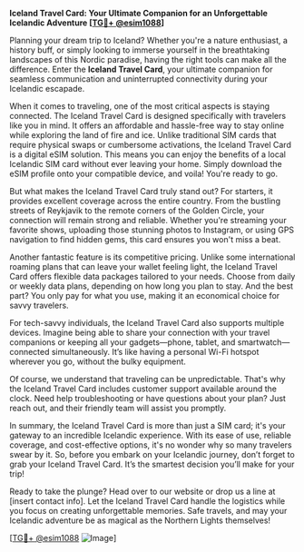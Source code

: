 **Iceland Travel Card: Your Ultimate Companion for an Unforgettable Icelandic Adventure [[TG💪+ @esim1088](https://t.me/s/esim1088)]**

Planning your dream trip to Iceland? Whether you're a nature enthusiast, a history buff, or simply looking to immerse yourself in the breathtaking landscapes of this Nordic paradise, having the right tools can make all the difference. Enter the **Iceland Travel Card**, your ultimate companion for seamless communication and uninterrupted connectivity during your Icelandic escapade.

When it comes to traveling, one of the most critical aspects is staying connected. The Iceland Travel Card is designed specifically with travelers like you in mind. It offers an affordable and hassle-free way to stay online while exploring the land of fire and ice. Unlike traditional SIM cards that require physical swaps or cumbersome activations, the Iceland Travel Card is a digital eSIM solution. This means you can enjoy the benefits of a local Icelandic SIM card without ever leaving your home. Simply download the eSIM profile onto your compatible device, and voila! You're ready to go.

But what makes the Iceland Travel Card truly stand out? For starters, it provides excellent coverage across the entire country. From the bustling streets of Reykjavik to the remote corners of the Golden Circle, your connection will remain strong and reliable. Whether you're streaming your favorite shows, uploading those stunning photos to Instagram, or using GPS navigation to find hidden gems, this card ensures you won't miss a beat.

Another fantastic feature is its competitive pricing. Unlike some international roaming plans that can leave your wallet feeling light, the Iceland Travel Card offers flexible data packages tailored to your needs. Choose from daily or weekly data plans, depending on how long you plan to stay. And the best part? You only pay for what you use, making it an economical choice for savvy travelers.

For tech-savvy individuals, the Iceland Travel Card also supports multiple devices. Imagine being able to share your connection with your travel companions or keeping all your gadgets—phone, tablet, and smartwatch—connected simultaneously. It’s like having a personal Wi-Fi hotspot wherever you go, without the bulky equipment.

Of course, we understand that traveling can be unpredictable. That's why the Iceland Travel Card includes customer support available around the clock. Need help troubleshooting or have questions about your plan? Just reach out, and their friendly team will assist you promptly.

In summary, the Iceland Travel Card is more than just a SIM card; it's your gateway to an incredible Icelandic experience. With its ease of use, reliable coverage, and cost-effective options, it's no wonder why so many travelers swear by it. So, before you embark on your Icelandic journey, don’t forget to grab your Iceland Travel Card. It’s the smartest decision you’ll make for your trip!

Ready to take the plunge? Head over to our website or drop us a line at [insert contact info]. Let the Iceland Travel Card handle the logistics while you focus on creating unforgettable memories. Safe travels, and may your Icelandic adventure be as magical as the Northern Lights themselves!

[[TG💪+ @esim1088](https://t.me/s/esim1088) ![Image](https://i.postimg.cc/Y0z9fWf4/image.png)]